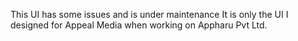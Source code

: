 This UI has some issues and is under maintenance
It is only the UI I designed for Appeal Media when working on Appharu Pvt Ltd.
